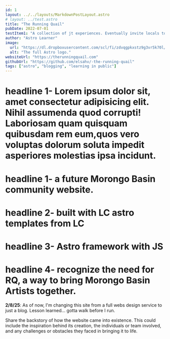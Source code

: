 ```yaml
---
id: 1
layout: ../../layouts/MarkdownPostLayout.astro
# layout: ../test.astro
title: "The Running Quail"
pubDate: 2022-07-01
testItem1: "A collection of jt experiences. Eventually invite locals to participate"
author: "Astro Learner"
image:
  url: "https://dl.dropboxusercontent.com/scl/fi/zdvqgpkxstz9g3vr5k70l/1-2-25-rq.png?rlkey=nnsad2qpj4i0e3bti5gkqy8gf&st=46k5gk9p&dl=0"
  alt: "The full Astro logo."
websiteUrl: "https://therunningquail.com"
githubUrl: "https://github.com/elsahv/-the-running-quail"
tags: ["astro", "blogging", "learning in public"]
---
```


# **headline 1-** Lorem ipsum dolor sit, amet consectetur adipisicing elit. Nihil assumenda quod corrupti! Laboriosam quam quisquam quibusdam rem eum,quos vero voluptas dolorum soluta impedit asperiores molestias ipsa incidunt.

# **headline 1-** a future Morongo Basin community website.

# **headline 2-** built with LC astro templates from LC

# **headline 3-** Astro framework with JS

# **headline 4-** recognize the need for RQ, a way to bring Morongo Basin Artists together.

**2/8/25**: As of now, I'm changing this site from a full webs design service to just a blog. Lesson learned... gotta walk before I run.

Share the backstory of how the website came into existence. This could include the inspiration behind its creation, the individuals or team involved, and any challenges or obstacles they faced in bringing it to life.
<br><br>
